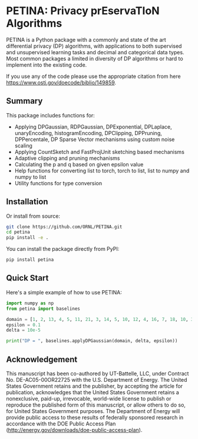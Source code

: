 # PETINA: Privacy prEservaTIoN Algorithms
PETINA is a Python package with a commonly and state of the art differential privacy (DP) algorithms, with applications to both supervised and unsupervised learning tasks and decimal and categorical data types. Most common packages a limited in diversity of DP algorithms or hard to implement into the existing code.

If you use any of the code please use the appropriate citation from here https://www.osti.gov/doecode/biblio/149859.

## Summary
This package includes functions for:
- Applying DPGaussian, RDPGaussian, DPExponential, DPLaplace, unaryEncoding, histogramEncoding, DPClipping, DPPruning, DPPercentale, DP Sparse Vector mechanisms using custom noise scaling
- Applying CountSketch and FastProjUnit sketching based mechanisms 
- Adaptive clipping and pruning mechanisms
- Calculating the p and q based on given epsilon value
- Help functions for converting list to torch, torch to list, list to numpy and numpy to list
- Utility functions for type conversion

## Installation
Or install from source:
```bash
git clone https://github.com/ORNL/PETINA.git
cd petina
pip install -e .
```

You can install the package directly from PyPI:
```bash
pip install petina
```

## Quick Start
Here's a simple example of how to use PETINA:
```python
import numpy as np
from petina import baselines

domain = [1, 2, 13, 4, 5, 11, 21, 3, 14, 5, 10, 12, 4, 16, 7, 18, 10, 30, 20, 15, 27]
epsilon = 0.1
delta = 10e-5

print("DP = ", baselines.applyDPGaussian(domain, delta, epsilon))
```

## Acknowledgement
This manuscript has been co-authored by UT-Battelle, LLC, under Contract No. DE-AC05-00OR22725 with the U.S. Department of Energy. The United States Government retains and the publisher, by accepting the article for publication, acknowledges that the United States Government retains a nonexclusive, paid-up, irrevocable, world-wide license to publish or reproduce the published form of this manuscript, or allow others to do so, for United States Government purposes. The Department of Energy will provide public access to these results of federally sponsored research in accordance with the DOE Public Access Plan (http://energy.gov/downloads/doe-public-access-plan).
